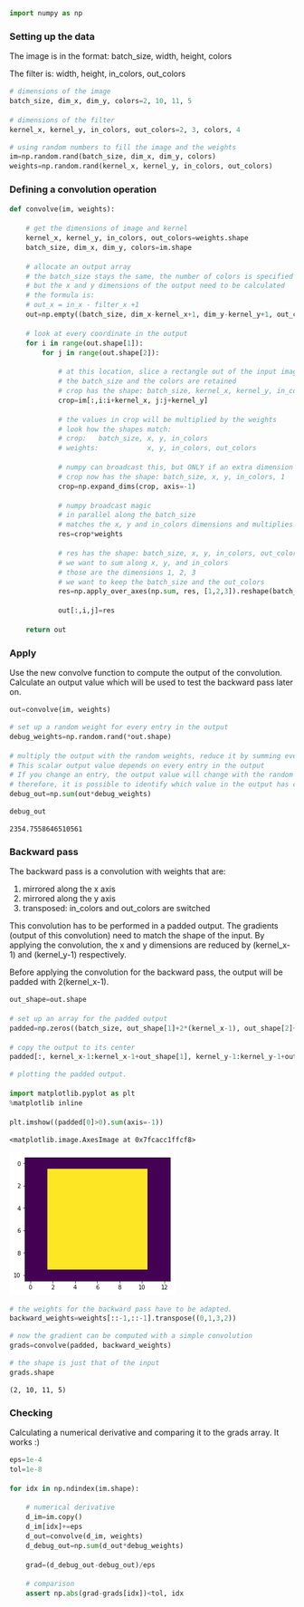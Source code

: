 

```python
import numpy as np
```

### Setting up the data

The image is in the format: batch_size, width, height, colors

The filter is: width, height, in_colors, out_colors


```python
# dimensions of the image
batch_size, dim_x, dim_y, colors=2, 10, 11, 5

# dimensions of the filter
kernel_x, kernel_y, in_colors, out_colors=2, 3, colors, 4
```


```python
# using random numbers to fill the image and the weights
im=np.random.rand(batch_size, dim_x, dim_y, colors)
weights=np.random.rand(kernel_x, kernel_y, in_colors, out_colors)
```

### Defining a convolution operation


```python
def convolve(im, weights):
    
    # get the dimensions of image and kernel
    kernel_x, kernel_y, in_colors, out_colors=weights.shape
    batch_size, dim_x, dim_y, colors=im.shape
    
    # allocate an output array
    # the batch_size stays the same, the number of colors is specified in the shape of the filter
    # but the x and y dimensions of the output need to be calculated
    # the formula is:
    # out_x = in_x - filter_x +1
    out=np.empty((batch_size, dim_x-kernel_x+1, dim_y-kernel_y+1, out_colors))
    
    # look at every coordinate in the output
    for i in range(out.shape[1]):
        for j in range(out.shape[2]):
            
            # at this location, slice a rectangle out of the input image
            # the batch_size and the colors are retained
            # crop has the shape: batch_size, kernel_x, kernel_y, in_colors
            crop=im[:,i:i+kernel_x, j:j+kernel_y]
            
            # the values in crop will be multiplied by the weights
            # look how the shapes match:
            # crop:   batch_size, x, y, in_colors
            # weights:            x, y, in_colors, out_colors
            
            # numpy can broadcast this, but ONLY if an extra dimension is added to crop
            # crop now has the shape: batch_size, x, y, in_colors, 1
            crop=np.expand_dims(crop, axis=-1)
            
            # numpy broadcast magic
            # in parallel along the batch_size
            # matches the x, y and in_colors dimensions and multiplies them pairwise
            res=crop*weights
            
            # res has the shape: batch_size, x, y, in_colors, out_colors
            # we want to sum along x, y, and in_colors
            # those are the dimensions 1, 2, 3
            # we want to keep the batch_size and the out_colors
            res=np.apply_over_axes(np.sum, res, [1,2,3]).reshape(batch_size,-1)
            
            out[:,i,j]=res
            
    return out
```

### Apply

Use the new convolve function to compute the output of the convolution.
Calculate an output value which will be used to test the backward pass later on.


```python
out=convolve(im, weights)
```


```python
# set up a random weight for every entry in the output
debug_weights=np.random.rand(*out.shape)

# multiply the output with the random weights, reduce it by summing everything
# This scalar output value depends on every entry in the output
# If you change an entry, the output value will change with the random weight
# therefore, it is possible to identify which value in the output has changed
debug_out=np.sum(out*debug_weights)
```


```python
debug_out
```




    2354.7558646510561



### Backward pass

The backward pass is a convolution with weights that are:

1. mirrored along the x axis
2. mirrored along the y axis
3. transposed: in_colors and out_colors are switched

This convolution has to be performed in a padded output.
The gradients (output of this convolution) need to match the shape of the input.
By applying the convolution, the x and y dimensions are reduced by (kernel_x-1) and (kernel_y-1) respectively.

Before applying the convolution for the backward pass, the output will be padded with 2(kernel_x-1).


```python
out_shape=out.shape

# set up an array for the padded output
padded=np.zeros((batch_size, out_shape[1]+2*(kernel_x-1), out_shape[2]+2*(kernel_y-1), out_colors))

# copy the output to its center
padded[:, kernel_x-1:kernel_x-1+out_shape[1], kernel_y-1:kernel_y-1+out_shape[2]]=debug_weights
```


```python
# plotting the padded output.

import matplotlib.pyplot as plt
%matplotlib inline

plt.imshow((padded[0]>0).sum(axis=-1))
```




    <matplotlib.image.AxesImage at 0x7fcacc1ffcf8>




![png](output_12_1.png)



```python
# the weights for the backward pass have to be adapted.
backward_weights=weights[::-1,::-1].transpose((0,1,3,2))
```


```python
# now the gradient can be computed with a simple convolution
grads=convolve(padded, backward_weights)
```


```python
# the shape is just that of the input
grads.shape
```




    (2, 10, 11, 5)



### Checking

Calculating a numerical derivative and comparing it to the grads array.
It works :)


```python
eps=1e-4
tol=1e-8

for idx in np.ndindex(im.shape):
    
    # numerical derivative
    d_im=im.copy()
    d_im[idx]+=eps
    d_out=convolve(d_im, weights)
    d_debug_out=np.sum(d_out*debug_weights)

    grad=(d_debug_out-debug_out)/eps
    
    # comparison
    assert np.abs(grad-grads[idx])<tol, idx
```


```python

```
